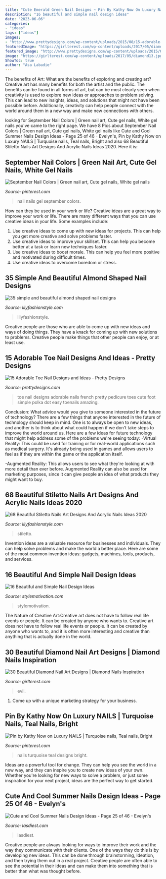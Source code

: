 ```yaml
---
title: "Cute Emerald Green Nail Designs ~ Pin By Kathy Now On Luxury Nails"
description: "16 beautiful and simple nail design ideas"
date: "2023-06-06"
categories:
- "ideas"
tags: ["ideas"]
images:
- "http://www.prettydesigns.com/wp-content/uploads/2015/08/15-adorable-toe-nail-designs-and-ideas5.jpg"
featuredImage: "https://girlterest.com/wp-content/uploads/2017/05/diamond13.jpg"
featured_image: "http://www.prettydesigns.com/wp-content/uploads/2015/08/15-adorable-toe-nail-designs-and-ideas5.jpg"
image: "https://girlterest.com/wp-content/uploads/2017/05/diamond13.jpg"
ShowToc: true
author: "Asa Labadie"
---
```



The benefits of Art: What are the benefits of exploring and creating art?
Creative art has many benefits for both the artist and the public. The benefits can be found in all forms of art, but can be most clearly seen when creativity is used to explore new ideas or approaches to problem solving. This can lead to new insights, ideas, and solutions that might not have been possible before. Additionally, creativity can help people connect with the world around them in a new way and make new connections with others.

	

		
looking for September Nail Colors | Green nail art, Cute gel nails, White gel nails you've came to the right page. We have 8 Pics about September Nail Colors | Green nail art, Cute gel nails, White gel nails like Cute and Cool Summer Nails Design Ideas - Page 25 of 46 - Evelyn&#039;s, Pin by Kathy Now on Luxury NAILS | Turquoise nails, Teal nails, Bright and also 68 Beautiful Stiletto Nails Art Designs And Acrylic Nails Ideas 2020. Here it is:
		
    
## September Nail Colors | Green Nail Art, Cute Gel Nails, White Gel Nails

<img loading=lazy src="https://i.pinimg.com/736x/23/a1/ac/23a1ac8a5acf935e5c8c55b269a6a1ae.jpg" onerror="this.onerror=null;this.src='https://tse1.mm.bing.net/th?id=OIP.qNDUQC_lrPsrBUI7viTJmgHaHa&amp;pid=15.1';" alt="September Nail Colors | Green nail art, Cute gel nails, White gel nails">

_Source: pinterest.com_

>nail nails gel september colors. 

	

How can they be used in your work or life?
Creative ideas are a great way to improve your work or life. There are many different ways that you can use creative ideas in your life. Some examples include: 
1. Use creative ideas to come up with new ideas for projects. This can help you get more creative and solve problems faster. 
2. Use creative ideas to improve your skillset. This can help you become better at a task or learn new techniques faster. 
3. Use creative ideas to boost morale. This can help you feel more positive and motivated during difficult times. 
4. Use creative ideas to overcome boredom or stress.

    
## 35 Simple And Beautiful Almond Shaped Nail Designs

<img loading=lazy src="https://lilyfashionstyle.com/wp-content/uploads/2021/04/33-4-768x1152.jpg" onerror="this.onerror=null;this.src='https://tse2.mm.bing.net/th?id=OIP.H3NJWsZhmjR1LTr5k5yDQQHaLH&amp;pid=15.1';" alt="35 simple and beautiful almond shaped nail designs">

_Source: lilyfashionstyle.com_

>lilyfashionstyle. 

	

Creative people are those who are able to come up with new ideas and ways of doing things. They have a knack for coming up with new solutions to problems. Creative people make things that other people can enjoy, or at least use.

    
## 15 Adorable Toe Nail Designs And Ideas - Pretty Designs

<img loading=lazy src="http://www.prettydesigns.com/wp-content/uploads/2015/08/15-adorable-toe-nail-designs-and-ideas5.jpg" onerror="this.onerror=null;this.src='https://tse1.mm.bing.net/th?id=OIP.TqnPnBbXrJIbjY2k_vZngAHaNK&amp;pid=15.1';" alt="15 Adorable Toe Nail Designs and Ideas - Pretty Designs">

_Source: prettydesigns.com_

>toe nail designs adorable nails french pretty pedicure toes cute foot simple polka dot easy toenails amazing. 

	

Conclusion: What advice would you give to someone interested in the future of technology?
There are a few things that anyone interested in the future of technology should keep in mind. One is to always be open to new ideas, and another is to think about what could happen if we don't take steps to improve the world around us. Here are a few ideas for future technology that might help address some of the problems we're seeing today: 
-Virtual Reality: This could be used for training or for real-world applications such as medical surgery. It's already being used in games and allows users to feel as if they are within the game or the application itself. 

-Augmented Reality: This allows users to see what they're looking at with more detail than ever before. Augmented Reality can also be used for marketing purposes, since it can give people an idea of what products they might want to buy.

    
## 68 Beautiful Stiletto Nails Art Designs And Acrylic Nails Ideas 2020

<img loading=lazy src="https://lilyfashionstyle.com/wp-content/uploads/2020/04/36-8.jpg" onerror="this.onerror=null;this.src='https://tse4.mm.bing.net/th?id=OIP.OEeR-97rgErs-O_urD47KAHaJ_&amp;pid=15.1';" alt="68 Beautiful Stiletto Nails Art Designs And Acrylic Nails Ideas 2020">

_Source: lilyfashionstyle.com_

>stiletto. 

	

Invention ideas are a valuable resource for businesses and individuals. They can help solve problems and make the world a better place. Here are some of the most common invention ideas: gadgets, machines, tools, products, and services.

    
## 16 Beautiful And Simple Nail Design Ideas

<img loading=lazy src="https://www.stylemotivation.com/wp-content/uploads/2013/11/16-Beautiful-and-Simple-Nail-Designs-11.jpg" onerror="this.onerror=null;this.src='https://tse2.mm.bing.net/th?id=OIP.-qVcP9FnTkM596MAczzlwQHaJ4&amp;pid=15.1';" alt="16 Beautiful and Simple Nail Design Ideas">

_Source: stylemotivation.com_

>stylemotivation. 

	

The Nature of Creative Art:Creative art does not have to follow real life events or people. It can be created by anyone who wants to.
Creative art does not have to follow real life events or people. It can be created by anyone who wants to, and it is often more interesting and creative than anything that is actually done in the world.

    
## 30 Beautiful Diamond Nail Art Designs | Diamond Nails Inspiration

<img loading=lazy src="https://girlterest.com/wp-content/uploads/2017/05/diamond13.jpg" onerror="this.onerror=null;this.src='https://tse2.mm.bing.net/th?id=OIP.B-yVLC20HtW2EZDoOXFllgHaLH&amp;pid=15.1';" alt="30 Beautiful Diamond Nail Art Designs | Diamond Nails Inspiration">

_Source: girlterest.com_

>evil. 

	

1. Come up with a unique marketing strategy for your business.

    
## Pin By Kathy Now On Luxury NAILS | Turquoise Nails, Teal Nails, Bright

<img loading=lazy src="https://i.pinimg.com/736x/fc/38/64/fc3864ab9ce280c542493d7fd9280f7d.jpg" onerror="this.onerror=null;this.src='https://tse3.mm.bing.net/th?id=OIP.LEJaWtF_ABt2pUbzlS70mwHaMD&amp;pid=15.1';" alt="Pin by Kathy Now on Luxury NAILS | Turquoise nails, Teal nails, Bright">

_Source: pinterest.com_

>nails turquoise teal designs bright. 

	

Ideas are a powerful tool for change. They can help you see the world in a new way, and they can inspire you to create new ideas of your own. Whether you're looking for new ways to solve a problem, or just some inspiration for your next project, ideas are the perfect way to get started.

    
## Cute And Cool Summer Nails Design Ideas - Page 25 Of 46 - Evelyn&#039;s

<img loading=lazy src="https://www.lasdiest.com/wp-content/uploads/2020/03/davidhandcrafted_54731702_275608376659025_3450674410332679379_n-593x1024.jpg" onerror="this.onerror=null;this.src='https://tse3.mm.bing.net/th?id=OIP.3qxQd0QV0ZsJJpI2kjQcVAHaMy&amp;pid=15.1';" alt="Cute and Cool Summer Nails Design Ideas - Page 25 of 46 - Evelyn&#039;s">

_Source: lasdiest.com_

>lasdiest. 

	

Creative people are always looking for ways to improve their work and the way they communicate with their clients. One of the ways they do this is by developing new ideas. This can be done through brainstorming, Ideation, and then trying them out in a real project. Creative people are often able to see the potential in their ideas and can make them into something that is better than what was thought before.


